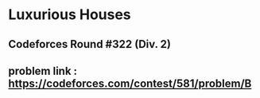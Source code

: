 # Luxurious Houses

## Codeforces Round #322 (Div. 2)

## problem link : https://codeforces.com/contest/581/problem/B